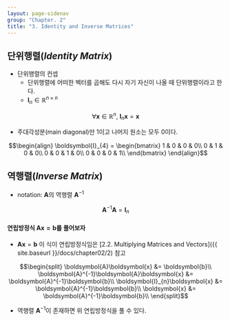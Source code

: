 ```yaml
---
layout: page-sidenav
group: "Chapter. 2"
title: "3. Identity and Inverse Matrices"
---
```



## 단위행렬(*Identity Matrix*)

* 단위행렬의 컨셉
  * 단위행렬에 어떠한 벡터를 곱해도 다시 자기 자신이 나올 때 단위행렬이라고 한다.
  * $\boldsymbol{I}_{n} \in \mathbb{R}^{n \times n}$

$$ \forall \boldsymbol{x} \in \mathbb{R}^{n}, \ \boldsymbol{I}_{n} \boldsymbol{x} = \boldsymbol{x}$$

* 주대각성분(main diagonal)만 1이고 나머지 원소는 모두 0이다.

$$\begin{align}
  \boldsymbol{I}_{4} = 
  \begin{bmatrix}
  1 & 0 & 0 & 0\\
  0 & 1 & 0 & 0\\
  0 & 0 & 1 & 0\\
  0 & 0 & 0 & 1\\
  \end{bmatrix} \end{align}$$


## 역행렬(*Inverse Matrix*)

* notation: $\boldsymbol{A}$의 역행렬 $\boldsymbol{A}^{-1}$

$$\boldsymbol{A}^{-1} \boldsymbol{A} = \boldsymbol{I}_{n}$$


#### 연립방정식 $\boldsymbol{A} \boldsymbol{x} = \boldsymbol{b}$를 풀어보자

* $\boldsymbol{A} \boldsymbol{x} = \boldsymbol{b}$ 이 식이 연립방정식임은 [2.2. Multiplying Matrices and Vectors]({{ site.baseurl }}/docs/chapter02/2) 참고

$$\begin{split}
  \boldsymbol{A}\boldsymbol{x} &= \boldsymbol{b}\\
  \boldsymbol{A}^{-1}\boldsymbol{A}\boldsymbol{x} &= \boldsymbol{A}^{-1}\boldsymbol{b}\\
  \boldsymbol{I}_{n}\boldsymbol{x} &= \boldsymbol{A}^{-1}\boldsymbol{b}\\
  \boldsymbol{x} &= \boldsymbol{A}^{-1}\boldsymbol{b}\\
  \end{split}$$

* 역행렬 $\boldsymbol{A}^{-1}$이 존재하면 위 연립방정식을 풀 수 있다.

